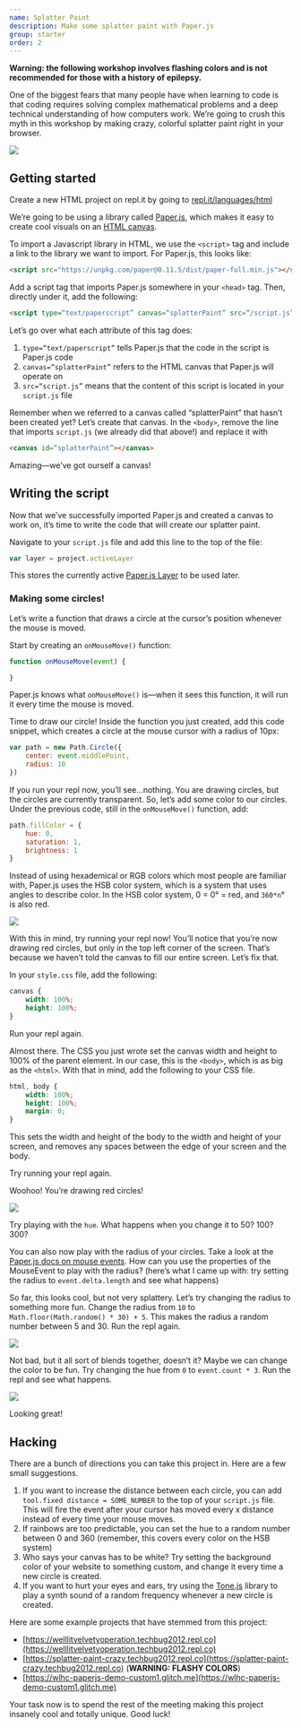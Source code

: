 ```yaml
---
name: Splatter Paint
description: Make some splatter paint with Paper.js
group: starter
order: 2
---
```


**Warning: the following workshop involves flashing colors and is not recommended for those with a history of epilepsy.**

One of the biggest fears that many people have when learning to code is that coding requires solving complex mathematical problems and a deep technical understanding of how computers work. We’re going to crush this myth in this workshop by making crazy, colorful splatter paint right in your browser.

![](img/demo.PNG)

## Getting started
Create a new HTML project on repl.it by going to [repl.it/languages/html](https://repl.it/languages/html)

We’re going to be using a library called [Paper.js](http://paperjs.org), which makes it easy to create cool visuals on an [HTML canvas](https://www.w3schools.com/html/html5_canvas.asp).

To import a Javascript library in HTML, we use the `<script>` tag and include a link to the library we want to import. For Paper.js, this looks like:

```html
<script src="https://unpkg.com/paper@0.11.5/dist/paper-full.min.js"></script>
```

Add a script tag that imports Paper.js somewhere in your `<head>` tag. Then, directly under it, add the following:

```html
<script type=“text/paperscript” canvas=“splatterPaint” src=“/script.js”></script>
```

Let’s go over what each attribute of this tag does:

1. `type=“text/paperscript”` tells Paper.js that the code in the script is Paper.js code
2. `canvas=“splatterPaint”` refers to the HTML canvas that Paper.js will operate on
3. `src=“script.js”` means that the content of this script is located in your `script.js` file

Remember when we referred to a canvas called “splatterPaint” that hasn’t been created yet? Let’s create that canvas. In the `<body>`, remove the line that imports `script.js` (we already did that above!) and replace it with

```html
<canvas id=“splatterPaint”></canvas>
```

Amazing—we’ve got ourself a canvas!

## Writing the script
Now that we’ve successfully imported Paper.js and created a canvas to work on, it’s time to write the code that will create our splatter paint.

Navigate to your `script.js` file and add this line to the top of the file:

```js
var layer = project.activeLayer
```

This stores the currently active [Paper.js Layer](https://paperjs.org/reference/layer) to be used later.

### Making some circles!
Let’s write a function that draws a circle at the cursor’s position whenever the mouse is moved.

Start by creating an `onMouseMove()` function:

```js
function onMouseMove(event) {

}
```

Paper.js knows what `onMouseMove()` is—when it sees this function, it will run it every time the mouse is moved.

Time to draw our circle! Inside the function you just created, add this code snippet, which creates a circle at the mouse cursor with a radius of 10px:

```js
var path = new Path.Circle({
	center: event.middlePoint,
	radius: 10
})
```

If you run your repl now, you’ll see...nothing. You are drawing circles, but the circles are currently transparent. So, let’s add some color to our circles. Under the previous code, still in the `onMouseMove()` function, add:

```js
path.fillColor = {
	hue: 0,
	saturation: 1,
	brightness: 1
}
```

Instead of using hexademical or RGB colors which most people are familiar with, Paper.js uses the HSB color system, which is a system that uses angles to describe color. In the HSB color system, 0 = 0° = red, and `360*n`° is also red.

![](img/hsb-color-wheel.PNG)

With this in mind, try running your repl now! You’ll notice that you’re now drawing red circles, but only in the top left corner of the screen. That’s because we haven’t told the canvas to fill our entire screen. Let’s fix that.

In your `style.css` file, add the following:

```css
canvas {
	width: 100%;
	height: 100%;
}
```

Run your repl again.

Almost there. The CSS you just wrote set the canvas width and height to 100% of the parent element. In our case, this is the `<body>`, which is as big as the `<html>`. With that in mind, add the following to your CSS file.

```css
html, body {
	width: 100%;
	height: 100%;
	margin: 0;
}
```

This sets the width and height of the body to the width and height of your screen, and removes any spaces between the edge of your screen and the body.

Try running your repl again.

Woohoo! You’re drawing red circles!

![](img/red-circles.PNG)

Try playing with the `hue`. What happens when you change it to 50? 100? 300?

You can also now play with the radius of your circles. Take a look at the [Paper.js docs on mouse events](https://paperjs.org/reference/mouseevent/). How can you use the properties of the MouseEvent to play with the radius? (here’s what I came up with: try setting the radius to `event.delta.length` and see what happens)

So far, this looks cool, but not very splattery. Let’s try changing the radius to something more fun. Change the radius from `10` to `Math.floor(Math.random() * 30) + 5`. This makes the radius a random number between 5 and 30. Run the repl again.

![](img/random-radius.PNG)

Not bad, but it all sort of blends together, doesn’t it? Maybe we can change the color to be fun. Try changing the hue from `0` to `event.count * 3`. Run the repl and see what happens.

![](img/rainbow-colors.PNG)

Looking great!

## Hacking
There are a bunch of directions you can take this project in. Here are a few small suggestions.

1. If you want to increase the distance between each circle, you can add `tool.fixed distance = SOME_NUMBER` to the top of your `script.js` file. This will fire the event after your cursor has moved every x distance instead of every time your mouse moves.
2. If rainbows are too predictable, you can set the hue to a random number between 0 and 360 (remember, this covers every color on the HSB system)
3. Who says your canvas has to be white? Try setting the background color of your website to something custom, and change it every time a new circle is created.
4. If you want to hurt your eyes and ears, try using the [Tone.js](https://tonejs.github.io) library to play a synth sound of a random frequency whenever a new circle is created.

Here are some example projects that have stemmed from this project:

- [https://welllitvelvetyoperation.techbug2012.repl.co](https://welllitvelvetyoperation.techbug2012.repl.co)
- [https://splatter-paint-crazy.techbug2012.repl.co](https://splatter-paint-crazy.techbug2012.repl.co) (**WARNING: FLASHY COLORS**)
- [https://wlhc-paperjs-demo-custom1.glitch.me](https://wlhc-paperjs-demo-custom1.glitch.me)

Your task now is to spend the rest of the meeting making this project insanely cool and totally unique. Good luck!